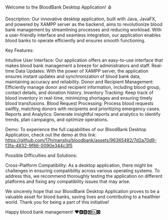 Welcome to the BloodBank Desktop Application! 🩸

Description:
Our innovative desktop application, built with Java, JavaFX, and powered by XAMPP server as the backend, aims to revolutionize blood bank management by streamlining processes and reducing workload. With a user-friendly interface and seamless integration, our application enables blood banks to operate efficiently and ensures smooth functioning.

Key Features:

Intuitive User Interface: Our application offers an easy-to-use interface that makes blood bank management a breeze for administrators and staff.
Real-time Data Updates: With the power of XAMPP server, the application ensures instant updates and synchronization of blood bank data, maintaining accuracy and reliability.
Donor and Recipient Management: Efficiently manage donor and recipient information, including blood group, contact details, and donation history.
Inventory Tracking: Keep track of blood inventory in real-time, minimizing shortages and ensuring timely blood transfusions.
Blood Request Processing: Process blood requests swiftly, matching donors with recipients and prioritizing emergency cases.
Reports and Analytics: Generate insightful reports and analytics to identify trends, plan campaigns, and optimize operations.

Demo:
To experience the full capabilities of our BloodBank Desktop Application, check out the demo at this link: https://github.com/17himanshu/bloodbank/assets/96365482/7d2a70d9-f3fa-4832-9f86-0090e344c3f5 

Possible Difficulties and Solutions:

Cross-Platform Compatibility: As a desktop application, there might be challenges in ensuring compatibility across various operating systems. To address this, we recommend thoroughly testing the application on different platforms and fixing any compatibility issues that may arise.

We sincerely hope that our BloodBank Desktop Application proves to be a valuable asset for blood banks, saving lives and contributing to a healthier world. Thank you for being a part of this initiative!

Happy blood bank management! ❤️🅰️🅱️🆎🆑🅾️
